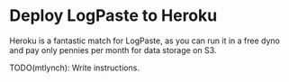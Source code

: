 # Deploy LogPaste to Heroku

Heroku is a fantastic match for LogPaste, as you can run it in a free dyno and pay only pennies per month for data storage on S3.

TODO(mtlynch): Write instructions.
